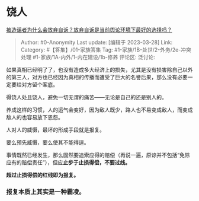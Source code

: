 # 饶人
[被造谣者为什么会放弃自诉？放弃自诉是当前舆论环境下最好的选择吗？](https://www.zhihu.com/question/591501163/answer/2955906792)

> Author: #0-Anonymity
> Last update: [编辑于 2023-03-28]
> Link:
> Category: #【答集】/01-家族答集 
> Tag: #1-家族/1B-处世/2-外务/2e-冲突处理 #1-家族/1A-内外/1-内在建设/1b-修养
> 评论区:
> 泛讨论:

如果真相已经明了了，也没有造成多大经济上的损失，尤其是没有损害除自己以外的第三人，对方也已经因为真相的传播而遭受了巨大的名誉后果，那么没有必要一定要给对方留个案底。

得饶人处且饶人，避免一切无谓的痛苦——无论是自己的还是别人的。

养成这样的习惯，人的运气会变好，因为敌人既少，路人也不易变成敌人，而变成敌人的也容易放下恩怨。

人对人的威慑，最坏的形成手段就是报复。

要么预先威慑，要么使其不能得逞。

事情既然已经发生，那么固然要追索应得的赔偿（再说一遍，原谅并不包括“免除应有的赔偿责任”），但应**止步于止损得偿，不要过线。**

**超过止损得偿的红线即为报复。**

### 报复本质上其实是一种霸凌。
